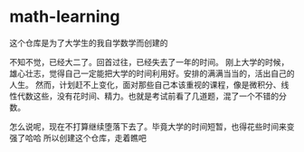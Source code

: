 # math-learning
这个仓库是为了大学生的我自学数学而创建的


不知不觉，已经大二了。回首过往，已经失去了一年的时间。
刚上大学的时候，雄心壮志，觉得自己一定能把大学的时间利用好。安排的满满当当的，活出自己的人生。
然而，计划赶不上变化，面对那些自己本该重视的课程，像是微积分、线性代数这些，没有花时间、精力。也就是考试前看了几道题，混了一个不错的分数。

怎么说呢，现在不打算继续堕落下去了。毕竟大学的时间短暂，也得花些时间来变强了哈哈
所以创建这个仓库，走着瞧吧
